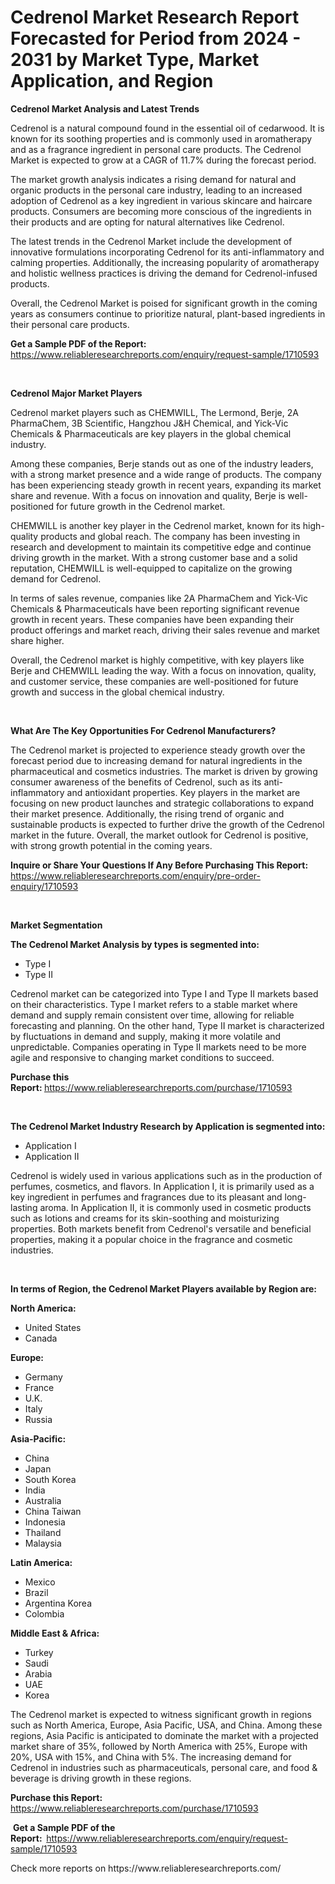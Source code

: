 <p><h1>Cedrenol Market Research Report Forecasted for Period from 2024 -  2031 by Market Type, Market Application, and Region</h1></p><p><strong>Cedrenol Market Analysis and Latest Trends</strong></p>
<p><p>Cedrenol is a natural compound found in the essential oil of cedarwood. It is known for its soothing properties and is commonly used in aromatherapy and as a fragrance ingredient in personal care products. The Cedrenol Market is expected to grow at a CAGR of 11.7% during the forecast period.</p><p>The market growth analysis indicates a rising demand for natural and organic products in the personal care industry, leading to an increased adoption of Cedrenol as a key ingredient in various skincare and haircare products. Consumers are becoming more conscious of the ingredients in their products and are opting for natural alternatives like Cedrenol.</p><p>The latest trends in the Cedrenol Market include the development of innovative formulations incorporating Cedrenol for its anti-inflammatory and calming properties. Additionally, the increasing popularity of aromatherapy and holistic wellness practices is driving the demand for Cedrenol-infused products.</p><p>Overall, the Cedrenol Market is poised for significant growth in the coming years as consumers continue to prioritize natural, plant-based ingredients in their personal care products.</p></p>
<p><strong>Get a Sample PDF of the Report:&nbsp;</strong> <a href="https://www.reliableresearchreports.com/enquiry/request-sample/1710593">https://www.reliableresearchreports.com/enquiry/request-sample/1710593</a></p>
<p>&nbsp;</p>
<p><strong>Cedrenol Major Market Players</strong></p>
<p><p>Cedrenol market players such as CHEMWILL, The Lermond, Berje, 2A PharmaChem, 3B Scientific, Hangzhou J&H Chemical, and Yick-Vic Chemicals & Pharmaceuticals are key players in the global chemical industry. </p><p>Among these companies, Berje stands out as one of the industry leaders, with a strong market presence and a wide range of products. The company has been experiencing steady growth in recent years, expanding its market share and revenue. With a focus on innovation and quality, Berje is well-positioned for future growth in the Cedrenol market.</p><p>CHEMWILL is another key player in the Cedrenol market, known for its high-quality products and global reach. The company has been investing in research and development to maintain its competitive edge and continue driving growth in the market. With a strong customer base and a solid reputation, CHEMWILL is well-equipped to capitalize on the growing demand for Cedrenol.</p><p>In terms of sales revenue, companies like 2A PharmaChem and Yick-Vic Chemicals & Pharmaceuticals have been reporting significant revenue growth in recent years. These companies have been expanding their product offerings and market reach, driving their sales revenue and market share higher.</p><p>Overall, the Cedrenol market is highly competitive, with key players like Berje and CHEMWILL leading the way. With a focus on innovation, quality, and customer service, these companies are well-positioned for future growth and success in the global chemical industry.</p></p>
<p>&nbsp;</p>
<p><strong>What Are The Key Opportunities For Cedrenol Manufacturers?</strong></p>
<p><p>The Cedrenol market is projected to experience steady growth over the forecast period due to increasing demand for natural ingredients in the pharmaceutical and cosmetics industries. The market is driven by growing consumer awareness of the benefits of Cedrenol, such as its anti-inflammatory and antioxidant properties. Key players in the market are focusing on new product launches and strategic collaborations to expand their market presence. Additionally, the rising trend of organic and sustainable products is expected to further drive the growth of the Cedrenol market in the future. Overall, the market outlook for Cedrenol is positive, with strong growth potential in the coming years.</p></p>
<p><strong>Inquire or Share Your Questions If Any Before Purchasing This Report:</strong> <a href="https://www.reliableresearchreports.com/enquiry/pre-order-enquiry/1710593">https://www.reliableresearchreports.com/enquiry/pre-order-enquiry/1710593</a></p>
<p>&nbsp;</p>
<p><strong>Market Segmentation</strong></p>
<p><strong>The Cedrenol Market Analysis by types is segmented into:</strong></p>
<p><ul><li>Type I</li><li>Type II</li></ul></p>
<p><p>Cedrenol market can be categorized into Type I and Type II markets based on their characteristics. Type I market refers to a stable market where demand and supply remain consistent over time, allowing for reliable forecasting and planning. On the other hand, Type II market is characterized by fluctuations in demand and supply, making it more volatile and unpredictable. Companies operating in Type II markets need to be more agile and responsive to changing market conditions to succeed.</p></p>
<p><strong>Purchase this Report:&nbsp;</strong><a href="https://www.reliableresearchreports.com/purchase/1710593">https://www.reliableresearchreports.com/purchase/1710593</a></p>
<p>&nbsp;</p>
<p><strong>The Cedrenol Market Industry Research by Application is segmented into:</strong></p>
<p><ul><li>Application I</li><li>Application II</li></ul></p>
<p><p>Cedrenol is widely used in various applications such as in the production of perfumes, cosmetics, and flavors. In Application I, it is primarily used as a key ingredient in perfumes and fragrances due to its pleasant and long-lasting aroma. In Application II, it is commonly used in cosmetic products such as lotions and creams for its skin-soothing and moisturizing properties. Both markets benefit from Cedrenol's versatile and beneficial properties, making it a popular choice in the fragrance and cosmetic industries.</p></p>
<p>&nbsp;</p>
<p><strong>In terms of Region, the Cedrenol Market Players available by Region are:</strong></p>
<p>
    <p> <strong> North America: </strong>
        <ul>
            <li>United States</li>
            <li>Canada</li>
        </ul>
        </p> 
    <p> <strong> Europe: </strong>
        <ul>
            <li>Germany</li>
            <li>France</li>
            <li>U.K.</li>
            <li>Italy</li>
            <li>Russia</li>
        </ul>
        </p> 
    <p> <strong> Asia-Pacific: </strong>
        <ul>
            <li>China</li>
            <li>Japan</li>
            <li>South Korea</li>
            <li>India</li>
            <li>Australia</li>
            <li>China Taiwan</li>
            <li>Indonesia</li>
            <li>Thailand</li>
            <li>Malaysia</li>
        </ul>
        </p> 
    <p> <strong> Latin America: </strong>
        <ul>
            <li>Mexico</li>
            <li>Brazil</li>
            <li>Argentina Korea</li>
            <li>Colombia</li>
        </ul>
        </p> 
    <p> <strong> Middle East & Africa: </strong>
        <ul>
            <li>Turkey</li>
            <li>Saudi</li>
            <li>Arabia</li>
            <li>UAE</li>
            <li>Korea</li>
        </ul>
    </p>
    </p>
<p><p>The Cedrenol market is expected to witness significant growth in regions such as North America, Europe, Asia Pacific, USA, and China. Among these regions, Asia Pacific is anticipated to dominate the market with a projected market share of 35%, followed by North America with 25%, Europe with 20%, USA with 15%, and China with 5%. The increasing demand for Cedrenol in industries such as pharmaceuticals, personal care, and food & beverage is driving growth in these regions.</p></p>
<p><strong>Purchase this Report: </strong><a href="https://www.reliableresearchreports.com/purchase/1710593">https://www.reliableresearchreports.com/purchase/1710593</a></p>
<p>&nbsp;<strong>Get a Sample PDF of the Report:&nbsp;&nbsp;</strong><a href="https://www.reliableresearchreports.com/enquiry/request-sample/1710593">https://www.reliableresearchreports.com/enquiry/request-sample/1710593</a></p>
<p><strong></strong></p>
<p>Check more reports on https://www.reliableresearchreports.com/</p>